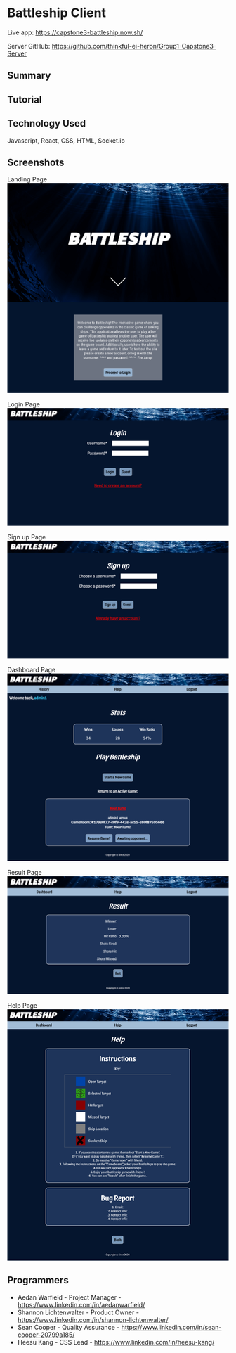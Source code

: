 # Battleship Client

Live app: https://capstone3-battleship.now.sh/

Server GitHub: https://github.com/thinkful-ei-heron/Group1-Capstone3-Server

## Summary

## Tutorial

## Technology Used

Javascript, React, CSS, HTML, Socket.io

## Screenshots

Landing Page
![landing](./Screenshot/landingpage.png)

Login Page
![login](./Screenshot/login.png)

Sign up Page
![signup](./Screenshot/signup.png)

Dashboard Page
![dashboard](./Screenshot/dashboard.png)

Result Page
![result](./Screenshot/result.png)

Help Page
![Help](./Screenshot/help.png)

## Programmers

- Aedan Warfield - Project Manager - https://www.linkedin.com/in/aedanwarfield/
- Shannon Lichtenwalter - Product Owner - https://www.linkedin.com/in/shannon-lichtenwalter/
- Sean Cooper - Quality Assurance - https://www.linkedin.com/in/sean-cooper-20799a185/
- Heesu Kang - CSS Lead - https://www.linkedin.com/in/heesu-kang/
